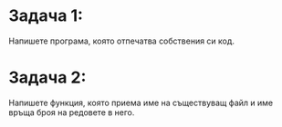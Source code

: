 # Задача 1: 
Напишете програма, която отпечатва собствения си код.

# Задача 2: 
Напишете функция, която приема име на съществуващ файл и име връща броя на редовете в него.